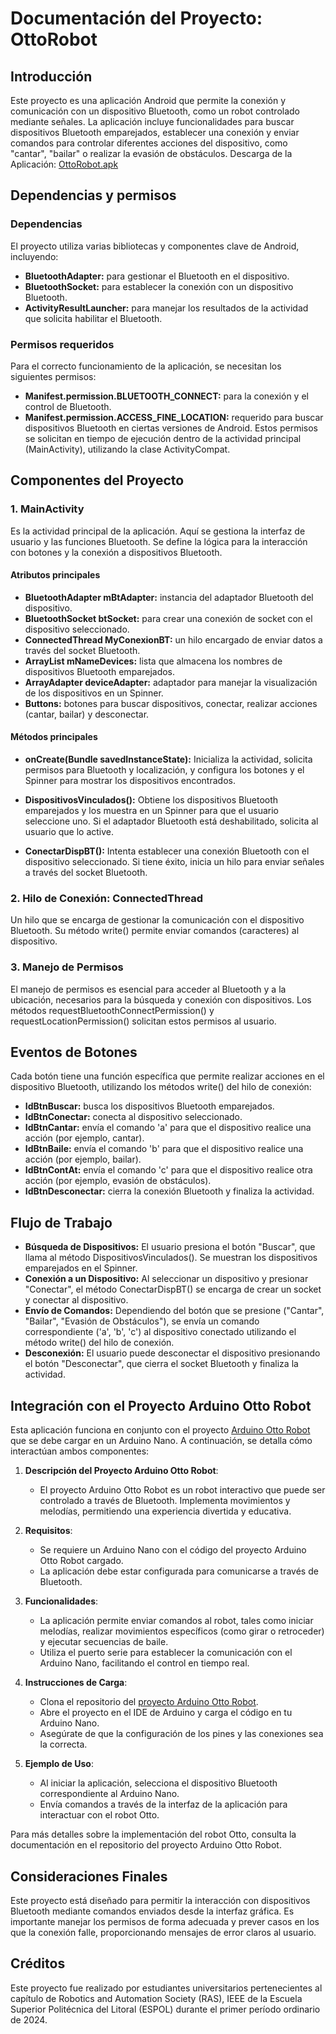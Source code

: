 # **Documentación del Proyecto: OttoRobot**

## **Introducción**

Este proyecto es una aplicación Android que permite la conexión y comunicación con un dispositivo Bluetooth, como un robot controlado mediante señales. La aplicación incluye funcionalidades para buscar dispositivos Bluetooth emparejados, establecer una conexión y enviar comandos para controlar diferentes acciones del dispositivo, como "cantar", "bailar" o realizar la evasión de obstáculos.
Descarga de la Aplicación: [OttoRobot.apk]((https://github.com/EduSantander/OttoRobot/blob/master/app/OttoRobot.apk))

## **Dependencias y permisos**

### **Dependencias**

El proyecto utiliza varias bibliotecas y componentes clave de Android, incluyendo:

- **BluetoothAdapter:** para gestionar el Bluetooth en el dispositivo.
- **BluetoothSocket:** para establecer la conexión con un dispositivo Bluetooth.
- **ActivityResultLauncher:** para manejar los resultados de la actividad que solicita habilitar el Bluetooth.

### **Permisos requeridos**

Para el correcto funcionamiento de la aplicación, se necesitan los siguientes permisos:

- **Manifest.permission.BLUETOOTH_CONNECT:** para la conexión y el control de Bluetooth.
- **Manifest.permission.ACCESS_FINE_LOCATION:** requerido para buscar dispositivos Bluetooth en ciertas versiones de Android.
Estos permisos se solicitan en tiempo de ejecución dentro de la actividad principal (MainActivity), utilizando la clase ActivityCompat.

## **Componentes del Proyecto**

### **1. MainActivity**

Es la actividad principal de la aplicación. Aquí se gestiona la interfaz de usuario y las funciones Bluetooth. Se define la lógica para la interacción con botones y la conexión a dispositivos Bluetooth.

#### **Atributos principales**

- **BluetoothAdapter mBtAdapter:** instancia del adaptador Bluetooth del dispositivo.
- **BluetoothSocket btSocket:** para crear una conexión de socket con el dispositivo seleccionado.
- **ConnectedThread MyConexionBT:** un hilo encargado de enviar datos a través del socket Bluetooth.
- **ArrayList<String> mNameDevices:** lista que almacena los nombres de dispositivos Bluetooth emparejados.
- **ArrayAdapter<String> deviceAdapter:** adaptador para manejar la visualización de los dispositivos en un Spinner.
- **Buttons:** botones para buscar dispositivos, conectar, realizar acciones (cantar, bailar) y desconectar.

#### **Métodos principales**

- **onCreate(Bundle savedInstanceState):** Inicializa la actividad, solicita permisos para Bluetooth y localización, y configura los botones y el Spinner para mostrar los dispositivos encontrados.

- **DispositivosVinculados():** Obtiene los dispositivos Bluetooth emparejados y los muestra en un Spinner para que el usuario seleccione uno. Si el adaptador Bluetooth está deshabilitado, solicita al usuario que lo active.

- **ConectarDispBT():** Intenta establecer una conexión Bluetooth con el dispositivo seleccionado. Si tiene éxito, inicia un hilo para enviar señales a través del socket Bluetooth.

### **2. Hilo de Conexión: ConnectedThread**

Un hilo que se encarga de gestionar la comunicación con el dispositivo Bluetooth. Su método write() permite enviar comandos (caracteres) al dispositivo.

### **3. Manejo de Permisos**

El manejo de permisos es esencial para acceder al Bluetooth y a la ubicación, necesarios para la búsqueda y conexión con dispositivos. Los métodos requestBluetoothConnectPermission() y requestLocationPermission() solicitan estos permisos al usuario.

## **Eventos de Botones**

Cada botón tiene una función específica que permite realizar acciones en el dispositivo Bluetooth, utilizando los métodos write() del hilo de conexión:

- **IdBtnBuscar:** busca los dispositivos Bluetooth emparejados.
- **IdBtnConectar:** conecta al dispositivo seleccionado.
- **IdBtnCantar:** envía el comando 'a' para que el dispositivo realice una acción (por ejemplo, cantar).
- **IdBtnBaile:** envía el comando 'b' para que el dispositivo realice una acción (por ejemplo, bailar).
- **IdBtnContAt:** envía el comando 'c' para que el dispositivo realice otra acción (por ejemplo, evasión de obstáculos).
- **IdBtnDesconectar:** cierra la conexión Bluetooth y finaliza la actividad.

## **Flujo de Trabajo**

- **Búsqueda de Dispositivos:** El usuario presiona el botón "Buscar", que llama al método DispositivosVinculados(). Se muestran los dispositivos emparejados en el Spinner.
- **Conexión a un Dispositivo:** Al seleccionar un dispositivo y presionar "Conectar", el método ConectarDispBT() se encarga de crear un socket y conectar al dispositivo.
- **Envío de Comandos:** Dependiendo del botón que se presione ("Cantar", "Bailar", "Evasión de Obstáculos"), se envía un comando correspondiente ('a', 'b', 'c') al dispositivo conectado utilizando el método write() del hilo de conexión.
- **Desconexión:** El usuario puede desconectar el dispositivo presionando el botón "Desconectar", que cierra el socket Bluetooth y finaliza la actividad.

## Integración con el Proyecto Arduino Otto Robot

Esta aplicación funciona en conjunto con el proyecto [Arduino Otto Robot](https://github.com/EduSantander/ArduinoOttoRobot.git) que se debe cargar en un Arduino Nano. A continuación, se detalla cómo interactúan ambos componentes:

1. **Descripción del Proyecto Arduino Otto Robot**:
   - El proyecto Arduino Otto Robot es un robot interactivo que puede ser controlado a través de Bluetooth. Implementa movimientos y melodías, permitiendo una experiencia divertida y educativa.

2. **Requisitos**:
   - Se requiere un Arduino Nano con el código del proyecto Arduino Otto Robot cargado.
   - La aplicación debe estar configurada para comunicarse a través de Bluetooth.

3. **Funcionalidades**:
   - La aplicación permite enviar comandos al robot, tales como iniciar melodías, realizar movimientos específicos (como girar o retroceder) y ejecutar secuencias de baile.
   - Utiliza el puerto serie para establecer la comunicación con el Arduino Nano, facilitando el control en tiempo real.

4. **Instrucciones de Carga**:
   - Clona el repositorio del [proyecto Arduino Otto Robot](https://github.com/EduSantander/ArduinoOttoRobot.git).
   - Abre el proyecto en el IDE de Arduino y carga el código en tu Arduino Nano.
   - Asegúrate de que la configuración de los pines y las conexiones sea la correcta.

5. **Ejemplo de Uso**:
   - Al iniciar la aplicación, selecciona el dispositivo Bluetooth correspondiente al Arduino Nano.
   - Envía comandos a través de la interfaz de la aplicación para interactuar con el robot Otto.

Para más detalles sobre la implementación del robot Otto, consulta la documentación en el repositorio del proyecto Arduino Otto Robot.

## **Consideraciones Finales** 

Este proyecto está diseñado para permitir la interacción con dispositivos Bluetooth mediante comandos enviados desde la interfaz gráfica. Es importante manejar los permisos de forma adecuada y prever casos en los que la conexión falle, proporcionando mensajes de error claros al usuario.

## **Créditos**
Este proyecto fue realizado por estudiantes universitarios pertenecientes al capítulo de Robotics and Automation Society (RAS), IEEE de la Escuela Superior Politécnica del Litoral (ESPOL) durante el primer período ordinario de 2024.
